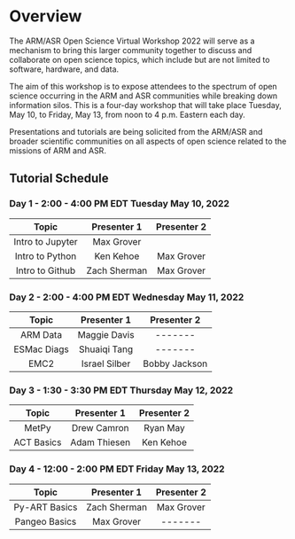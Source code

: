 # Overview

The ARM/ASR Open Science Virtual Workshop 2022 will serve as a mechanism to bring this larger community together to discuss and collaborate on open science topics, which include but are not limited to software, hardware, and data.

The aim of this workshop is to expose attendees to the spectrum of open science occurring in the ARM and ASR communities while breaking down information silos. This is a four-day workshop that will take place Tuesday, May 10, to Friday, May 13, from noon to 4 p.m. Eastern each day. 

Presentations and tutorials are being solicited from the ARM/ASR and broader scientific communities on all aspects of open science related to the missions of ARM and ASR.

## Tutorial Schedule

### Day 1 - 2:00 - 4:00 PM EDT Tuesday May 10, 2022

| Topic            | Presenter 1       | Presenter 2   |
| :---:            |    :----:         |    :---:      |
| Intro to Jupyter | Max Grover        |               |
| Intro to Python  | Ken Kehoe         | Max Grover    |
| Intro to Github  | Zach Sherman      | Max Grover    |


### Day 2 - 2:00 - 4:00 PM EDT Wednesday May 11, 2022

| Topic        | Presenter 1   | Presenter 2   |
|    :---:     |    :----:     |    :---:      |
| ARM Data     | Maggie Davis  |    -------    |
| ESMac Diags  | Shuaiqi Tang  |    -------    |
| EMC2         | Israel Silber | Bobby Jackson |

### Day 3 - 1:30 - 3:30 PM EDT Thursday May 12, 2022

| Topic        | Presenter 1   | Presenter 2   |
|    :---:     |    :----:     |    :---:      |
| MetPy        | Drew Camron   | Ryan May      |
| ACT Basics   | Adam Thiesen  | Ken Kehoe     |

### Day 4 - 12:00 - 2:00 PM EDT Friday May 13, 2022

| Topic        | Presenter 1   | Presenter 2   |
|    :---:     |    :----:     |    :---:      |
| Py-ART Basics | Zach Sherman  | Max Grover    |
| Pangeo Basics| Max Grover    |   -------     |
